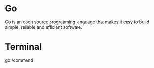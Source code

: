 # Go 
Go is an open source prograaming language that makes it easy to build simple, reliable and efficient software.

# Terminal

go /command